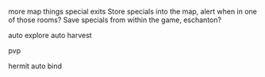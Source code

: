 
more map things
   special exits
   Store specials into the map, alert when in one of those rooms?
   Save specials from within the game, eschanton?

auto explore
auto harvest

pvp

hermit auto bind


